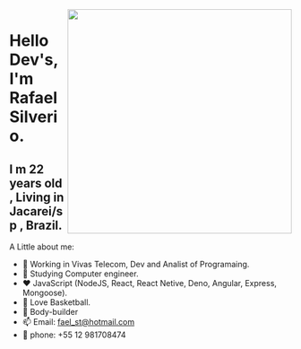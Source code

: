 <img align="right" width="400" height="400" src="https://miro.medium.com/max/1000/1*A3EN6RoI9LIVpL7EhIGHzQ.gif">

# Hello Dev's, I'm Rafael Silverio.
## I m 22 years old , Living in Jacarei/sp , Brazil.

A Little about me:

- 🔭 Working in Vivas Telecom, Dev and Analist of Programaing.
- 📕 Studying Computer engineer.
- ❤ JavaScript (NodeJS, React, React Netive, Deno, Angular, Express, Mongoose).
- 🏀 Love Basketball.
- 💪 Body-builder
- 📫 Email: fael_st@hotmail.com
- 📱  phone: +55 12 981708474
